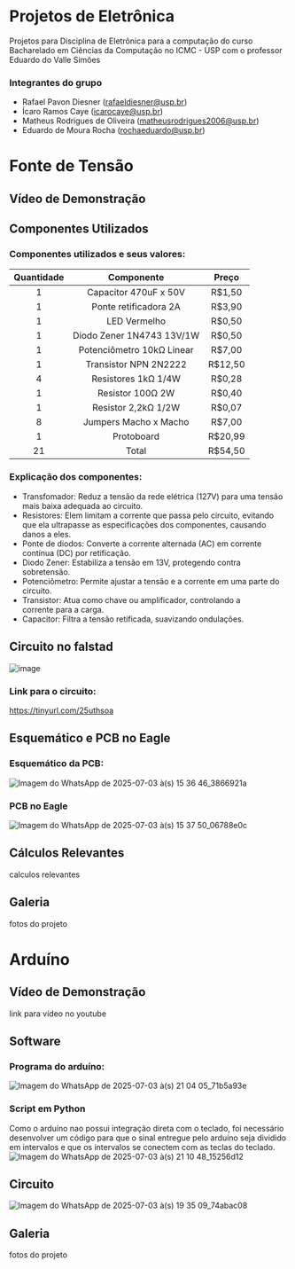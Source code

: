 # Projetos de Eletrônica
Projetos para Disciplina de Eletrônica para a computação do curso Bacharelado em Ciências da Computação no ICMC - USP com o professor Eduardo do Valle Simões
### Integrantes do grupo
 - Rafael Pavon Diesner (rafaeldiesner@usp.br)
 - Ícaro Ramos Caye (icarocaye@usp.br)
 - Matheus Rodrigues de Oliveira (matheusrodrigues2006@usp.br)
 - Eduardo de Moura Rocha (rochaeduardo@usp.br)

# Fonte de Tensão
## Vídeo de Demonstração

## Componentes Utilizados
### Componentes utilizados e seus valores:
|  Quantidade   |  Componente   | Preço |
|:-------------:|:-------------:|:-----:|
| 1     | Capacitor 470uF x 50V | R$1,50|
| 1     | Ponte retificadora 2A | R$3,90|
| 1     | LED Vermelho          | R$0,50|
| 1  | Diodo Zener 1N4743 13V/1W| R$0,50|
| 1  | Potenciômetro 10kΩ Linear| R$7,00|
| 1 | Transistor NPN 2N2222     |R$12,50|
| 4 | Resistores 1kΩ 1/4W       | R$0,28|
| 1 | Resistor 100Ω 2W          | R$0,40|
| 1 | Resistor 2,2kΩ 1/2W       | R$0,07|
| 8 | Jumpers Macho x Macho     | R$7,00|
| 1 | Protoboard                |R$20,99|
| 21| Total                     |R$54,50|

### Explicação dos componentes:
- Transfomador: Reduz a tensão da rede elétrica (127V) para uma tensão mais baixa adequada ao circuito.
- Resistores: Elem limitam a corrente que passa pelo circuito, evitando que ela ultrapasse as especificações dos componentes, causando danos a eles.
- Ponte de diodos: Converte a corrente alternada (AC) em corrente contínua (DC) por retificação.
- Diodo Zener: Estabiliza a tensão em 13V, protegendo contra sobretensão.
- Potenciômetro: Permite ajustar a tensão e a corrente em uma parte do circuito.
- Transistor: Atua como chave ou amplificador, controlando a corrente para a carga.
- Capacitor: Filtra a tensão retificada, suavizando ondulações.
  
## Circuito no falstad
![image](https://github.com/user-attachments/assets/178c67b1-cf79-4883-93fa-f8777230b29f)
### Link para o circuito: 
https://tinyurl.com/25uthsoa

## Esquemático e PCB no Eagle
### Esquemático da PCB:
![Imagem do WhatsApp de 2025-07-03 à(s) 15 36 46_3866921a](https://github.com/user-attachments/assets/71c9bfca-df55-417a-80b3-2e83a2600036)
### PCB no Eagle
![Imagem do WhatsApp de 2025-07-03 à(s) 15 37 50_06788e0c](https://github.com/user-attachments/assets/a181a15c-2e8f-425c-8630-2ab702976fdf)

## Cálculos Relevantes
calculos relevantes
## Galeria
fotos do projeto


# Arduíno
## Vídeo de Demonstração
link para vídeo no youtube
## Software
### Programa do arduíno:
![Imagem do WhatsApp de 2025-07-03 à(s) 21 04 05_71b5a93e](https://github.com/user-attachments/assets/8f688c58-8aa7-4d74-bc91-af7e281880cb)
### Script em Python
Como o arduíno nao possui integração direta com o teclado, foi necessário desenvolver um código para que o sinal entregue pelo arduíno seja dividido em intervalos e que os intervalos se conectem com as teclas do teclado.
![Imagem do WhatsApp de 2025-07-03 à(s) 21 10 48_15256d12](https://github.com/user-attachments/assets/a45d54eb-2532-4b74-bec1-245794ee55c4)

## Circuito
![Imagem do WhatsApp de 2025-07-03 à(s) 19 35 09_74abac08](https://github.com/user-attachments/assets/79cc5b68-8a96-4dc8-86d2-2ab58cdf7c06)

## Galeria
fotos do projeto
